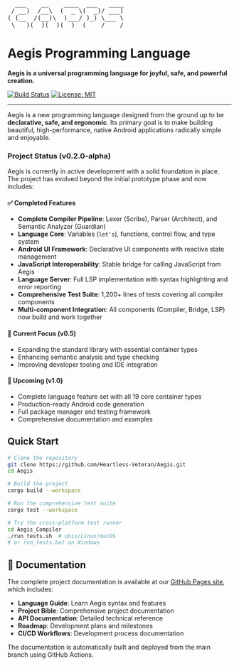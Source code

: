<pre>
  ___    __    ____  ___   ____ 
 / __)  /__\  (  _ \(  _)/ ___)
( (__  /(__)\  )___/ )_) \___ \
 \___)(__)(__)(__)  (____/____/
</pre>

# Aegis Programming Language

**Aegis is a universal programming language for joyful, safe, and powerful creation.**

[![Build Status](https://img.shields.io/badge/build-passing-brightgreen.svg)](https://github.com/Heartless-Veteran/Aegis/actions)
[![License: MIT](https://img.shields.io/badge/License-MIT-blue.svg)](./LICENSE)

---

Aegis is a new programming language designed from the ground up to be **declarative, safe, and ergonomic**. Its primary goal is to make building beautiful, high-performance, native Android applications radically simple and enjoyable.

### Project Status (v0.2.0-alpha)

Aegis is currently in active development with a solid foundation in place. The project has evolved beyond the initial prototype phase and now includes:

#### ✅ Completed Features
- **Complete Compiler Pipeline**: Lexer (Scribe), Parser (Architect), and Semantic Analyzer (Guardian)
- **Language Core**: Variables (`let's`), functions, control flow, and type system
- **Android UI Framework**: Declarative UI components with reactive state management
- **JavaScript Interoperability**: Stable bridge for calling JavaScript from Aegis
- **Language Server**: Full LSP implementation with syntax highlighting and error reporting
- **Comprehensive Test Suite**: 1,200+ lines of tests covering all compiler components
- **Multi-component Integration**: All components (Compiler, Bridge, LSP) now build and work together

#### 🚧 Current Focus (v0.5)
- Expanding the standard library with essential container types
- Enhancing semantic analysis and type checking
- Improving developer tooling and IDE integration

#### 🎯 Upcoming (v1.0)
- Complete language feature set with all 19 core container types
- Production-ready Android code generation
- Full package manager and testing framework
- Comprehensive documentation and examples

## Quick Start

```bash
# Clone the repository
git clone https://github.com/Heartless-Veteran/Aegis.git
cd Aegis

# Build the project
cargo build --workspace

# Run the comprehensive test suite  
cargo test --workspace

# Try the cross-platform test runner
cd Aegis_Compiler
./run_tests.sh  # Unix/Linux/macOS
# or run_tests.bat on Windows
```

## 📖 Documentation

The complete project documentation is available at our [GitHub Pages site](https://heartless-veteran.github.io/Aegis/), which includes:

- **Language Guide**: Learn Aegis syntax and features
- **Project Bible**: Comprehensive project documentation  
- **API Documentation**: Detailed technical reference
- **Roadmap**: Development plans and milestones
- **CI/CD Workflows**: Development process documentation

The documentation is automatically built and deployed from the main branch using GitHub Actions.
